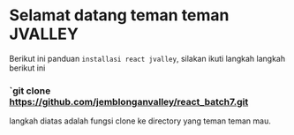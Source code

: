 # Selamat datang teman teman JVALLEY

Berikut ini panduan `installasi react jvalley`, silakan ikuti langkah langkah berikut ini

### `git clone https://github.com/jemblonganvalley/react_batch7.git

langkah diatas adalah fungsi clone ke directory yang teman teman mau.
